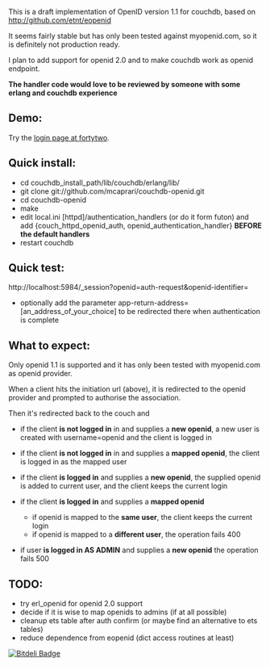 This is a draft implementation of OpenID version 1.1 for couchdb,
based on http://github.com/etnt/eopenid

It seems fairly stable but has only been tested against myopenid.com,
so it is definitely not production ready.

I plan to add support for openid 2.0 and to make couchdb work as openid endpoint.

**The handler code would love to be reviewed by someone with some erlang and couchdb experience**

Demo:
-----
Try the [login page at fortytwo](http://couch.caprazzi.net/fortytwo/_design/fortytwo/_show/auth).

Quick install:
--------------
   * cd couchdb_install_path/lib/couchdb/erlang/lib/
   * git clone git://github.com/mcaprari/couchdb-openid.git
   * cd couchdb-openid
   * make
   * edit local.ini [httpd]/authentication_handlers (or do it form futon) and
	add {couch_httpd_openid_auth, openid_authentication_handler} **BEFORE the default handlers**
   * restart couchdb
  
Quick test:
----------
http://localhost:5984/_session?openid=auth-request&openid-identifier=<your openid>

- optionally add the parameter app-return-address=[an_address_of_your_choice] to be redirected there
when authentication is complete  

What to expect:
---------------
Only openid 1.1 is supported and it has only been tested with myopenid.com as openid provider.

When a client hits the initiation url (above), it is redirected to the openid provider
and prompted to authorise the association. 

Then it's redirected back to the couch and

   * if the client **is not logged in** in and supplies a **new openid**,
a new user is created with username=openid and the client is logged in

   * if the client **is not logged in** in and supplies a **mapped openid**,
the client is logged in as the mapped user

   * if the client **is logged in** and supplies a **new openid**,
	the supplied openid is added to current user, and the client keeps the current login
   * if the client **is logged in** and supplies a **mapped openid**
      * if openid is mapped to the **same user**, the client keeps the current login
      * if openid is mapped to a **different user**, the operation fails 400

   * if user **is logged in AS ADMIN** and supplies a **new openid** the operation fails 500
	

TODO:
----
   * try erl_openid for openid 2.0 support
   * decide if it is wise to map openids to admins (if at all possible)
   * cleanup ets table after auth confirm (or maybe find an alternative to ets tables)
   * reduce dependence from eopenid (dict access routines at least)
   

[![Bitdeli Badge](https://d2weczhvl823v0.cloudfront.net/mcaprari/couchdb-openid/trend.png)](https://bitdeli.com/free "Bitdeli Badge")

